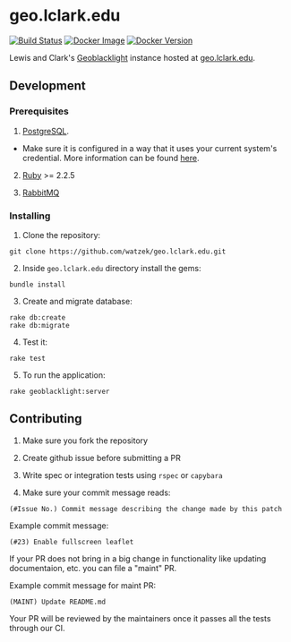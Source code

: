 # geo.lclark.edu

[![Build Status](https://travis-ci.org/watzek/geo.lclark.edu.svg?branch=spec_documentation)](https://travis-ci.org/watzek/geo.lclark.edu)
[![Docker Image](https://images.microbadger.com/badges/image/watzek/geo.lclark.edu.svg)](https://microbadger.com/images/watzek/geo.lclark.edu)
[![Docker Version](https://images.microbadger.com/badges/version/watzek/geo.lclark.edu.svg)](https://microbadger.com/images/watzek/geo.lclark.edu)

Lewis and Clark's [Geoblacklight](http://geoblacklight.org/) instance hosted at [geo.lclark.edu](http://geo.lclark.edu).

## Development

### Prerequisites

1. [PostgreSQL](https://www.digitalocean.com/community/tutorials/how-to-setup-ruby-on-rails-with-postgres).
  - Make sure it is configured in a way that it uses your current system's credential. More information can be found [here](https://stackoverflow.com/questions/24038316/rails-connects-to-database-without-username-or-password/24039062#24039062).

2. [Ruby](https://www.ruby-lang.org/en/documentation/installation/) >= 2.2.5

3. [RabbitMQ](https://www.rabbitmq.com/download.html)

### Installing

1. Clone the repository:
```
git clone https://github.com/watzek/geo.lclark.edu.git
```

2. Inside `geo.lclark.edu` directory install the gems:
```
bundle install
```

3. Create and migrate database:
```
rake db:create
rake db:migrate
```

4. Test it:
```
rake test
```

5. To run the application:
```
rake geoblacklight:server
```

## Contributing

1. Make sure you fork the repository

2. Create github issue before submitting a PR

3. Write spec or integration tests using `rspec` or `capybara`

4. Make sure your commit message reads:
```
(#Issue No.) Commit message describing the change made by this patch
```

Example commit message:
```
(#23) Enable fullscreen leaflet
```

If your PR does not bring in a big change in functionality like updating documentaion, etc. you can file a "maint" PR.

Example commit message for maint PR:
```
(MAINT) Update README.md
```

Your PR will be reviewed by the maintainers once it passes all the tests through our CI.

